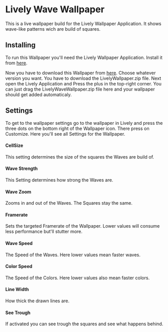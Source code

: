 # Lively Wave Wallpaper

This is a live wallpaper build for the Lively Wallpaper Application. It shows wave-like patterns wich are build of squares. 

## Installing
To run this Wallpaper you'll need the Lively Wallpaper Application. Install it from  [here](https://www.rocksdanister.com/lively/ "Lively Wallpaper Homepage").

Now you have to download this Wallpaper from [here](https://github.com/GivingMyBest/LivelyWaveWallpaper/releases/ "Lively Wave Wallpaper Releases"). Choose whatever version you want. You have to download the LivelyWallpaper.zip file.
Next open the Lively Application and Press the plus in the top-right corner. You can just drag the LivelyWaveWallpaper.zip file here and your wallpaper should get added automaticaly.

## Settings
To get to the wallpaper settings go to the wallpaper in Lively and press the three dots on the bottom right of the Wallpaper icon. There press on Customize. Here you'll see all Settings for the Wallpaper.

#### CellSize
This setting determines the size of the squares the Waves are build of.
#### Wave Strength
This Setting determines how strong the Waves are.
#### Wave Zoom
Zooms in and out of the Waves. The Squares stay the same.
#### Framerate
Sets the targeted Framerate of the Wallpaper. Lower values will consume less performance but'll stutter more.
#### Wave Speed
The Speed of the Waves. Here lower values mean faster waves.
#### Color Speed
The Speed of the Colors. Here lower values also mean faster colors.
#### Line Width
How thick the drawn lines are.
#### See Trough
If activated you can see trough the squares and see what happens behind.
